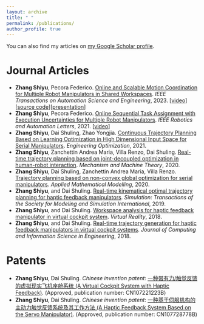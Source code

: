 ```yaml
---
layout: archive
title: " "
permalink: /publications/
author_profile: true
---
```


You can also find my articles on [my Google Scholar profile](https://scholar.google.com/citations?user=j2Vd5HEAAAAJ).


<!--
{% if author.googlescholar %}
  You can also find my articles on <u><a href="{{author.googlescholar}}">my Google Scholar profile</a>.</u>
{% endif %}

{% include base_path %}

{% for post in site.publications reversed %}
  {% include archive-single.html %}
{% endfor %}
-->


Journal Articles
======
 - **Zhang Shiyu**, Pecora Federico. [Online and Scalable Motion Coordination for Multiple Robot Manipulators in Shared Workspaces](https://ieeexplore.ieee.org/abstract/document/10103893). *IEEE Transactions on Automation Science and Engineering*, 2023. [[video](https://youtu.be/nl1s8ReVDBQ)][[source code](https://github.com/zhangshiyu271/multi_arm_coordination)][[presentation](https://www.bilibili.com/video/BV1Tu4y1L7wb)]
 - **Zhang Shiyu**, Pecora Federico. [Online Sequential Task Assignment with
   Execution Uncertainties for Multiple Robot Manipulators](https://ieeexplore.ieee.org/stamp/stamp.jsp?arnumber=9468904). *IEEE
   Robotics and Automation Letters*, 2021. [[video](https://youtu.be/8s8kcXHJHM8)]
  - **Zhang Shiyu**, Dai Shuling, Zhao Yongjia. [Continuous Trajectory
   Planning Based on Learning Optimization in High Dimensional Input
   Space for Serial Manipulators](https://www.tandfonline.com/doi/full/10.1080/0305215X.2021.1958210). *Engineering Optimization*, 2021.
 - **Zhang Shiyu**, Zanchettin Andrea Maria, Villa Renzo, Dai Shuling.
   [Real-time trajectory planning based on joint-decoupled optimization
   in human-robot interaction](https://www.sciencedirect.com/science/article/pii/S0094114X19313849). *Mechanism and Machine Theory*, 2020.
 - **Zhang Shiyu**, Dai Shuling, Zanchettin Andrea Maria, Villa Renzo.
   [Trajectory planning based on non-convex global optimization for
   serial manipulators](https://www.sciencedirect.com/science/article/pii/S0307904X2030130X). *Applied Mathematical Modelling*, 2020.
 - **Zhang Shiyu**, and Dai Shuling. [Real-time kinematical optimal
   trajectory planning for haptic feedback manipulators](https://journals.sagepub.com/doi/pdf/10.1177/0037549718815755). *Simulation: Transactions of the Society for Modeling and Simulation International*, 2019.
 - **Zhang Shiyu**, and Dai Shuling. [Workspace analysis for haptic feedback
   manipulator in virtual cockpit system](https://link.springer.com/article/10.1007/s10055-017-0327-y). *Virtual Reality*, 2018.
 - **Zhang Shiyu**, and Dai Shuling. [Real-time trajectory generation for
   haptic feedback manipulators in virtual cockpit systems](https://doi.org/10.1115/1.4041166). *Journal of
   Computing and Information Science in Engineering*, 2018.

   
Patents
======
 - **Zhang Shiyu**, Dai Shuling. *Chinese invention patent*: [一种带有力/触觉反馈的虚拟现实飞机座舱系统 (A Virtual Cockpit
   System with Haptic Feedback)](https://patents.google.com/patent/CN107221223A/zh). (Approved, publication number:
   CN107221223B)
 - **Zhang Shiyu**, Dai Shuling. *Chinese invention patent*: [一种基于伺服机构的主动力触觉反馈系统及其工作方法 (A Haptic Feedback
   System Based on the Servo Manipulator)](https://patents.google.com/patent/CN107728778B/zh). (Approved, publication number: CN107728778B)
